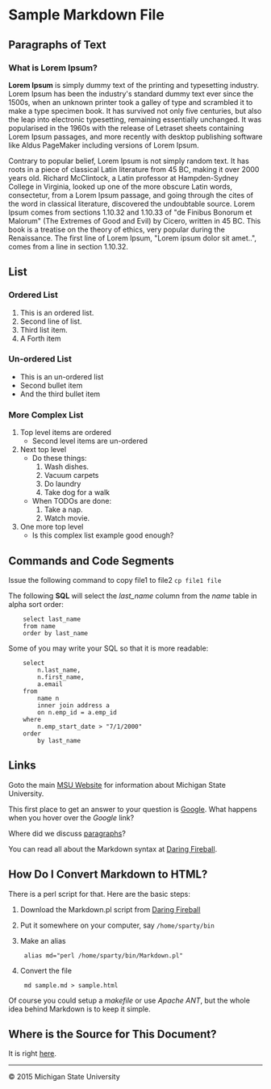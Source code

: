 <link
	href="https://rawgit.com/richelm/markdown/master/markdown.css"
	type="text/css"
	rel="stylesheet"></link>
	
# Sample Markdown File

[MSUID]: https://www.msu.edu "MSU Main Web Site"

<a name="paragraphs" />

## Paragraphs of Text

### What is Lorem Ipsum?

**Lorem Ipsum** is simply dummy text of the printing and typesetting industry. Lorem Ipsum has been the industry's standard dummy text ever since the 1500s, when an unknown printer took a galley of type and scrambled it to make a type specimen book. It has survived not only five centuries, but also the leap into electronic typesetting, remaining essentially unchanged. It was popularised in the 1960s with the release of Letraset sheets containing Lorem Ipsum passages, and more recently with desktop publishing software like Aldus PageMaker including versions of Lorem Ipsum.

Contrary to popular belief, Lorem Ipsum is not simply random text. It has roots in a piece of classical Latin literature from 45 BC, making it over 2000 years old. Richard McClintock, a Latin professor at Hampden-Sydney College in Virginia, looked up one of the more obscure Latin words, consectetur, from a Lorem Ipsum passage, and going through the cites of the word in classical literature, discovered the undoubtable source. Lorem Ipsum comes from sections 1.10.32 and 1.10.33 of "de Finibus Bonorum et Malorum" (The Extremes of Good and Evil) by Cicero, written in 45 BC. This book is a treatise on the theory of ethics, very popular during the Renaissance. The first line of Lorem Ipsum, "Lorem ipsum dolor sit amet..", comes from a line in section 1.10.32.

## List

### Ordered List

1. This is an ordered list.
1. Second line of list.
1. Third list item.
1. A Forth item

### Un-ordered List

* This is an un-ordered list
* Second bullet item
* And the third bullet item

### More Complex List

1. Top level items are ordered
	* Second level items are un-ordered
1. Next top level
	* Do these things:
		1. Wash dishes.
		1. Vacuum carpets
		1. Do laundry
		1. Take dog for a walk
	* When TODOs are done:
		1. Take a nap.
		1. Watch movie.
1. One more top level
	* Is this complex list example good enough?

## Commands and Code Segments

Issue the following command to copy file1 to file2 `cp file1 file`

The following **SQL** will select the *last_name* column from the *name* table in alpha sort order:

		select last_name
		from name
		order by last_name

Some of you may write your SQL so that it is more readable:

		select
			n.last_name,
			n.first_name,
			a.email
		from
			name n
			inner join address a
			on n.emp_id = a.emp_id
		where
			n.emp_start_date > "7/1/2000"
		order
			by last_name

## Links

Goto the main [MSU Website][MSUID] for information about Michigan State University.

This first place to get an answer to your question is [Google](https://google.com/ "Click here to go to Google Search"). What happens when you hover over the *Google* link?

Where did we discuss [paragraphs](#paragraphs)?

You can read all about the Markdown syntax at [Daring Fireball](http://daringfireball.net/projects/markdown/syntax "Markdown Syntax Explained").

## How Do I Convert Markdown to HTML?

There is a perl script for that. Here are the basic steps:

1. Download the Markdown.pl script from [Daring Fireball](http://daringfireball.net/projects/markdown/)
1. Put it somewhere on your computer, say `/home/sparty/bin`
1. Make an alias

		alias md="perl /home/sparty/bin/Markdown.pl"

1. Convert the file

		md sample.md > sample.html

Of course you could setup a *makefile* or use *Apache ANT*, but the whole idea behind Markdown is to keep it simple.


## Where is the Source for This Document?

It is right [here](./sample.text).

-----
&copy; 2015 Michigan State University

</body>
</html>
